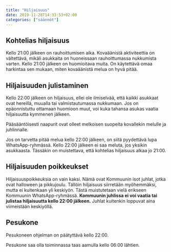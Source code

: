 ```yaml
---
title: "Hiljaisuus"
date: 2019-11-28T14:33:53+02:00
categories: ["säännöt"]
---
```

## Kohtelias hiljaisuus
Kello 21:00 jälkeen on rauhoittumisen aika. Kovaäänistä aktiviteettia on vältettävä, mikäli asukkaita on huoneissaan rauhoittumassa nukkumista varten. Kello 21:00 jälkeen on huomioitava muita. On käytettävä omaa harkintaa sen mukaan, miten kovaäänistä melua on hyvä pitää.

## Hiljaisuuden julistaminen
Kello 22:00 jälkeen on hiljaisuus, ellei ole ilmiselvää, että kaikki asukkaat ovat hereillä, muualla tai valmistautumassa nukkumaan. Jos on epäonnistuttu ottamaan huomioon muut, voi kuka tahansa asukas vaatia hiljaisuutta kymmenen jälkeen.

Pääsääntöisesti naapurit ovat olleet melkoisen suopeita kovallekin melulle ja juhlinnalle.

Jos on tarvetta pitää melua kello 22:00 jälkeen, on siitä pyydettävä lupa WhatsApp-ryhmässä. Kello 22:00 jälkeen ei saa meluta, jos yksikin asukkaasta. Tässäkin on muistettava, että kohtelias hiljaisuus alkaa jo 21:00.

## Hiljaisuuden poikkeukset

Hiljaisuuspoikkeuksia on vain kaksi. Nämä ovat Kommuunin isot juhlat, jotka ovat halloween ja pikkujoulu. Tällöin hiljaisuus siirretään myöhemmäksi, mutta ei kuitenkaan yli keskiyön. Tästä muistutetaan vielä erikseen Kommuunin WhatsApp-ryhmässä. **Kommuunin juhlissa ei voi vaatia tai julistaa hiljaisuutta kello 22:00 jälkeen.** Juhlat kuitenkin loppuvat aina viimeistään keskiyöllä.

## Pesukone
Pesukoneen ohjelman on päätyttävä kello 22:00.

Pesukone saa olla toiminnassa taas aamulla kello 06:00 lähtien.
